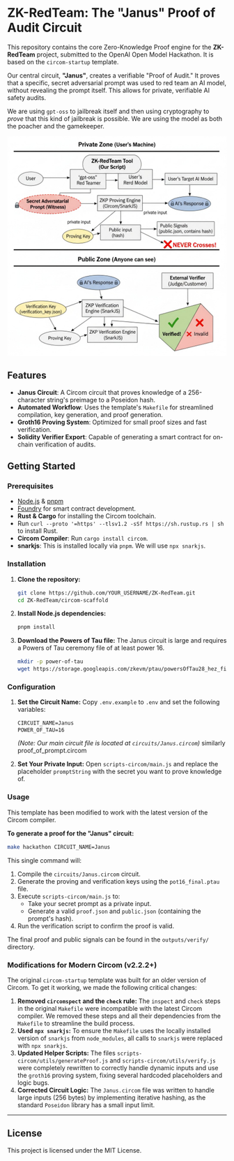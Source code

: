 # ZK-RedTeam: The "Janus" Proof of Audit Circuit

This repository contains the core Zero-Knowledge Proof engine for the **ZK-RedTeam** project, submitted to the OpenAI Open Model Hackathon. It is based on the `circom-startup` template.

Our central circuit, **"Janus"**, creates a verifiable "Proof of Audit." It proves that a specific, secret adversarial prompt was used to red team an AI model, without revealing the prompt itself. This allows for private, verifiable AI safety audits.

We are using `gpt-oss` to jailbreak itself and then using cryptography to *prove* that this kind of jailbreak is possible. We are using the model as both the poacher and the gamekeeper. 

![ZK RedTeam](flow.jpeg)

## Features

- **Janus Circuit**: A Circom circuit that proves knowledge of a 256-character string's preimage to a Poseidon hash.
- **Automated Workflow**: Uses the template's `Makefile` for streamlined compilation, key generation, and proof generation.
- **Groth16 Proving System**: Optimized for small proof sizes and fast verification.
- **Solidity Verifier Export**: Capable of generating a smart contract for on-chain verification of audits.

## Getting Started

### Prerequisites

- [Node.js](https://nodejs.org/) & [pnpm](https://pnpm.io/installation)
- [Foundry](https://book.getfoundry.sh/getting-started/installation) for smart contract development.
- **Rust & Cargo** for installing the Circom toolchain.
- Run `curl --proto '=https' --tlsv1.2 -sSf https://sh.rustup.rs | sh` to install Rust.
- **Circom Compiler**: Run `cargo install circom`.
- **snarkjs**: This is installed locally via `pnpm`. We will use `npx snarkjs`.

### Installation

1.  **Clone the repository:**
    ```bash
    git clone https://github.com/YOUR_USERNAME/ZK-RedTeam.git
    cd ZK-RedTeam/circom-scaffold
    ```

2.  **Install Node.js dependencies:**
    ```bash
    pnpm install
    ```

3.  **Download the Powers of Tau file:**
    The Janus circuit is large and requires a Powers of Tau ceremony file of at least power 16.
    ```bash
    mkdir -p power-of-tau
    wget https://storage.googleapis.com/zkevm/ptau/powersOfTau28_hez_final_16.ptau -O power-of-tau/pot16_final.ptau
    ```

### Configuration

1.  **Set the Circuit Name:**
    Copy `.env.example` to `.env` and set the following variables:
    ```
    CIRCUIT_NAME=Janus
    POWER_OF_TAU=16
    ```
    *(Note: Our main circuit file is located at `circuits/Janus.circom`)* similarly proof_of_prompt.circom

2.  **Set Your Private Input:**
    Open `scripts-circom/main.js` and replace the placeholder `promptString` with the secret you want to prove knowledge of.

### Usage

This template has been modified to work with the latest version of the Circom compiler.

**To generate a proof for the "Janus" circuit:**

```bash
make hackathon CIRCUIT_NAME=Janus
```

This single command will:
1.  Compile the `circuits/Janus.circom` circuit.
2.  Generate the proving and verification keys using the `pot16_final.ptau` file.
3.  Execute `scripts-circom/main.js` to:
    *   Take your secret prompt as a private input.
    *   Generate a valid `proof.json` and `public.json` (containing the prompt's hash).
4.  Run the verification script to confirm the proof is valid.

The final proof and public signals can be found in the `outputs/verify/` directory.

### Modifications for Modern Circom (v2.2.2+)

The original `circom-startup` template was built for an older version of Circom. To get it working, we made the following critical changes:

1.  **Removed `circomspect` and the `check` rule:** The `inspect` and `check` steps in the original `Makefile` were incompatible with the latest Circom compiler. We removed these steps and all their dependencies from the `Makefile` to streamline the build process.
2.  **Used `npx snarkjs`:** To ensure the `Makefile` uses the locally installed version of `snarkjs` from `node_modules`, all calls to `snarkjs` were replaced with `npx snarkjs`.
3.  **Updated Helper Scripts:** The files `scripts-circom/utils/generateProof.js` and `scripts-circom/utils/verify.js` were completely rewritten to correctly handle dynamic inputs and use the `groth16` proving system, fixing several hardcoded placeholders and logic bugs.
4.  **Corrected Circuit Logic:** The `Janus.circom` file was written to handle large inputs (256 bytes) by implementing iterative hashing, as the standard `Poseidon` library has a small input limit.

---

## License

This project is licensed under the MIT License.